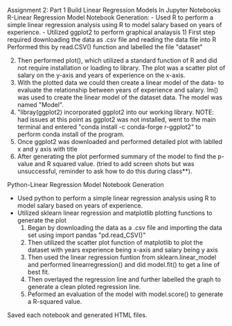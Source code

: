 Assignment 2: Part 1 Build Linear Regression Models In Jupyter Notebooks
R-Linear Regression Model Notebook Generation:
    - Used R to perform a simple linear regression analysis using R to model salary based on years of experience.
    - Utilized ggplot2 to perform graphical analaysis
1)
    First step required downloading the data as .csv file and reading the data file into R
        Performed this by read.CSV() function and labelled the file "dataset"

2) Then performed plot(), which utilized a standard function of R and did not require installation or loading to library. The plot was a scatter plot of salary on the y-axis and years of experience on the x-axis.
3) With the plotted data we could then create a linear model of the data- to evaluate the relationship between years of experience and salary. lm() was used to create the linear model of the dataset data. The model was named "Model".
4) "libray(ggplot2) incorporated ggplot2 into our working library. NOTE: had issues at this point as ggplot2 was not installed, went to the main terminal and entered "conda install -c conda-forge r-ggplot2" to perform conda install of the program.
5) Once ggplot2 was downloaded and performed detailed plot with lablled x and y axis with title
6) After generating the plot performed summary of the model to find the p-value and R squared value. (tried to add screen shots but was unsuccessful, reminder to ask how to do this during class**).

Python-Linear Regression Model Notebook Generation
- Used python to perform a simple linear regression analysis using R to model salary based on years of experience.
- Utilized sklearn linear regression and matplotlib plotting functions to generate the plot
  1) Began by downloading the data as a .csv file and importing the data set using import pandas "pd.read_CSV()"
  2) Then utilized the scatter plot function of matplotlib to plot the dataset with years experience being x-axis and salary being y axis
  3) Then used the linear regression funtion from sklearn.linear_model and performed linearregression() and did model.fit() to get a line of best fit.
  4) Then overlayed the regression line and further labelled the graph to generate a clean ploted regression line.
  5) Peformed an evaluation of the model with model.score() to generate a R-squared value.

Saved each notebook and generated HTML files. 